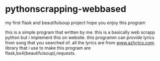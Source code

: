 # pythonscrapping-webbased
my first flask and beautifulsoup project
hope you enjoy this program

this is a simple program that written by me.
this is a basically web scrapp python but i implement this on website.
this programm can provide lyrics from song that you searched of.
all the lyrics are from www.azlyrics.com.
library that i use to make this program are flask,bs4(beautifulsoup),requests.

